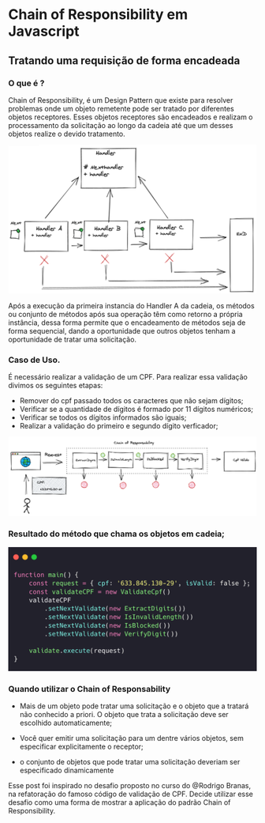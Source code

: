 # Chain of Responsibility em Javascript

   ## Tratando uma requisição de forma encadeada

### O que é ?

Chain of Responsibility, é um Design Pattern que existe para resolver problemas onde um objeto remetente pode ser tratado por diferentes objetos receptores. Esses objetos receptores são encadeados e realizam o processamento da solicitação ao longo da cadeia até que um desses objetos realize o devido tratamento.

![alt text](https://github.com/cgama-dev/app-validate-cpf/blob/master/img/chain-of-responsability.png?raw=true)

Após a execução da primeira instancia do Handler A  da cadeia, os métodos ou conjunto de métodos após sua operação têm como retorno a própria instância, dessa forma permite que o encadeamento de métodos seja de forma sequencial, dando a oportunidade que outros objetos tenham a oportunidade de tratar uma solicitação.


### Caso de Uso.

É necessário realizar a validação de um CPF. Para realizar essa validação
divimos os seguintes etapas:

- Remover do cpf passado todos os caracteres que não sejam dígitos;
- Verificar se a quantidade de dígitos é formado por 11 dígitos numéricos;
- Verificar se todos os dígitos informados são iguais;
- Realizar a validação do primeiro e segundo dígito verficador;

![alt text](https://github.com/cgama-dev/app-validate-cpf/blob/master/img/validatecpf.png?raw=true)

### Resultado do método que chama os objetos em cadeia;

![alt text](https://github.com/cgama-dev/app-validate-cpf/blob/master/img/code.png?raw=true)

### Quando utilizar o Chain of Responsability

 - Mais de um objeto pode tratar uma solicitação e o objeto que a tratará não conhecido a priori. O objeto que trata a solicitação deve ser escolhido
  automaticamente;

 - Você quer emitir uma solicitação para um dentre vários objetos, sem
  especificar explicitamente o receptor;

 - o conjunto de objetos que pode tratar uma solicitação deveriam ser especificado dinamicamente


Esse post foi inspirado no desafio proposto no curso do @Rodrigo Branas,
na refatoração do famoso código de validação de CPF. Decide utilizar
esse desafio como uma forma de mostrar a aplicação do padrão Chain of Responsibility.

